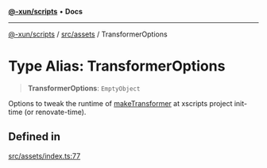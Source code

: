 [**@-xun/scripts**](../../../README.md) • **Docs**

***

[@-xun/scripts](../../../README.md) / [src/assets](../README.md) / TransformerOptions

# Type Alias: TransformerOptions

> **TransformerOptions**: `EmptyObject`

Options to tweak the runtime of [makeTransformer](../functions/makeTransformer.md) at xscripts project
init-time (or renovate-time).

## Defined in

[src/assets/index.ts:77](https://github.com/Xunnamius/xscripts/blob/dc527d1504edcd9b99add252bcfe23abb9ef9d78/src/assets/index.ts#L77)
